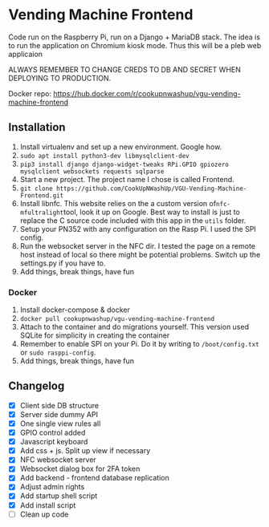 # Vending Machine Frontend

Code run on the Raspberry Pi, run on a Django + MariaDB stack. The idea is to run the application on Chromium kiosk mode. Thus this will be a pleb web applicaion

ALWAYS REMEMBER TO CHANGE CREDS TO DB AND SECRET WHEN DEPLOYING TO PRODUCTION.

Docker repo: <https://hub.docker.com/r/cookupnwashup/vgu-vending-machine-frontend>


## Installation
1. Install virtualenv and set up a new environment. Google how.
1.  ```sudo apt install python3-dev libmysqlclient-dev```
1. ```pip3 install django django-widget-tweaks RPi.GPIO gpiozero mysqlclient websockets requests sqlparse```
1. Start a new project. The project name I chose is called Frontend. 
1. ```git clone https://github.com/CookUpNWashUp/VGU-Vending-Machine-Frontend.git```
1. Install libnfc. This website relies on the a custom version of```nfc-mfultralight```tool, look it up on Google. Best way to install is just to replace the C source code included with this app in the ```utils``` folder.
1. Setup your PN352 with any configuration on the Rasp Pi. I used the SPI config.
1. Run the websocket server in the NFC dir. I tested the page on a remote host instead of local so there might be potential problems. Switch up the settings.py if you have to.
1. Add things, break things, have fun

### Docker
1. Install docker-compose & docker 
1. ```docker pull cookupnwashup/vgu-vending-machine-frontend```
1. Attach to the container and do migrations yourself. This version used SQLite for simplicity in creating the container
1. Remember to enable SPI on your Pi. Do it by writing to ```/boot/config.txt``` or ```sudo rasppi-config```.
1. Add things, break things, have fun

## Changelog
- [x] Client side DB structure
- [x] Server side dummy API
- [x] One single view rules all
- [x] GPIO control added
- [x] Javascript keyboard
- [x] Add css + js. Split up view if necessary
- [x] NFC websocket server
- [x] Websocket dialog box for 2FA token
- [x] Add backend - frontend database replication
- [x] Adjust admin rights
- [x] Add startup shell script
- [x] Add install script
- [ ] Clean up code
